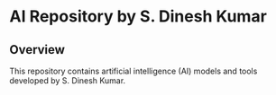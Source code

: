 # AI Repository by S. Dinesh Kumar

## Overview

This repository contains artificial intelligence (AI) models and tools developed by S. Dinesh Kumar.


